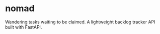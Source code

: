 # nomad
Wandering tasks waiting to be claimed. A lightweight backlog tracker API built with FastAPI.
